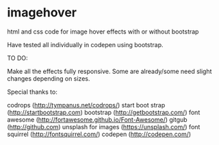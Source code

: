 # imagehover
html and css code for image hover effects with or without bootstrap

Have tested all individually in codepen using bootstrap.

TO DO:

Make all the effects fully responsive. Some are already/some need slight changes depending on sizes.








Special thanks to:
 
codrops (http://tympanus.net/codrops/)
start boot strap (http://startbootstrap.com)
bootstrap (http://getbootstrap.com/)
font awesome (http://fortawesome.github.io/Font-Awesome/)
gitgub (http://github.com)
unsplash for images (https://unsplash.com/)
font squirrel (http://fontsquirrel.com/)
codepen (http://codepen.com/)
